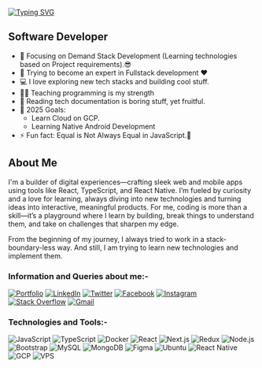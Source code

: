 [![Typing SVG](https://readme-typing-svg.demolab.com/?lines=Hi+there+👋;This+is+Mehedi+Hasan+Siam;A+demand+stack+software+developer😊)](https://git.io/typing-svg)

## Software Developer


- 🔭 Focusing on Demand Stack Development (Learning technologies based on Project requirements).😎
- 🌱 Trying to become an expert in Fullstack development ❤
- 💻 I love exploring new tech stacks and building cool stuff.
- 👨‍🏫 Teaching programming is my strength
- 📰 Reading tech documentation is boring stuff, yet fruitful.
- 🎯 2025 Goals:
  * Learn Cloud on GCP.
  * Learning Native Android Development
- ⚡ Fun fact: Equal is Not Always Equal in JavaScript.🤣


## About Me

I'm a builder of digital experiences—crafting sleek web and mobile apps using tools like React, TypeScript, and React Native. I’m fueled by curiosity and a love for learning, always diving into new technologies and turning ideas into interactive, meaningful products. For me, coding is more than a skill—it’s a playground where I learn by building, break things to understand them, and take on challenges that sharpen my edge.

From the beginning of my journey, I always tried to work in a stack-boundary-less way. And still, I am trying to learn new technologies and implement them.



### Information and Queries about me:-

[![Portfolio](https://img.shields.io/badge/Portfolio-fff?style=for-the-badge&logo=aboutdotme&logoColor=black)](https://www.mehedisiam.com/)
[![LinkedIn](https://img.shields.io/badge/LinkedIn-0A66C2?style=for-the-badge&logo=linkedin&logoColor=white)](https://linkedin.com/in/mehedihsiam)
[![Twitter](https://img.shields.io/badge/Twitter-1DA1F2?style=for-the-badge&logo=twitter&logoColor=white)](https://twitter.com/mehedihsiam)
[![Facebook](https://img.shields.io/badge/Facebook-1877F2?style=for-the-badge&logo=facebook&logoColor=white)](https://facebook.com/MehediHasanSiamBD)
[![Instagram](https://img.shields.io/badge/Instagram-E4405F?style=for-the-badge&logo=instagram&logoColor=white)](https://instagram.com/mehedihsiam)
[![Stack Overflow](https://img.shields.io/badge/Stack_Overflow-F58025?style=for-the-badge&logo=stackoverflow&logoColor=white)](https://stackoverflow.com/users/16839227)
[![Gmail](https://img.shields.io/badge/Gmail-D14836?style=for-the-badge&logo=gmail&logoColor=white)](mailto:mehedisiam0022@gmail.com)



### Technologies and Tools:-

![JavaScript](https://img.shields.io/badge/JavaScript-F7DF1E?style=for-the-badge&logo=javascript&logoColor=black)
![TypeScript](https://img.shields.io/badge/TypeScript-3178C6?style=for-the-badge&logo=typescript&logoColor=white)
![Docker](https://img.shields.io/badge/Docker-2496ED?style=for-the-badge&logo=docker&logoColor=white)
![React](https://img.shields.io/badge/React-20232A?style=for-the-badge&logo=react&logoColor=61DAFB)
![Next.js](https://img.shields.io/badge/Next.js-000000?style=for-the-badge&logo=nextdotjs&logoColor=white)
![Redux](https://img.shields.io/badge/Redux-593D88?style=for-the-badge&logo=redux&logoColor=white)
![Node.js](https://img.shields.io/badge/Node.js-339933?style=for-the-badge&logo=nodedotjs&logoColor=white)
![Bootstrap](https://img.shields.io/badge/Bootstrap-7952B3?style=for-the-badge&logo=bootstrap&logoColor=white)
![MySQL](https://img.shields.io/badge/MySQL-4479A1?style=for-the-badge&logo=mysql&logoColor=white)
![MongoDB](https://img.shields.io/badge/MongoDB-47A248?style=for-the-badge&logo=mongodb&logoColor=white)
![Figma](https://img.shields.io/badge/Figma-F24E1E?style=for-the-badge&logo=figma&logoColor=white)
![Ubuntu](https://img.shields.io/badge/Ubuntu-E95420?style=for-the-badge&logo=ubuntu&logoColor=white)
![React Native](https://img.shields.io/badge/React_Native-20232A?style=for-the-badge&logo=react&logoColor=61DAFB)
![GCP](https://img.shields.io/badge/GCP-4285F4?style=for-the-badge&logo=googlecloud&logoColor=white)
![VPS](https://img.shields.io/badge/VPS-333333?style=for-the-badge&logo=linux&logoColor=white)


